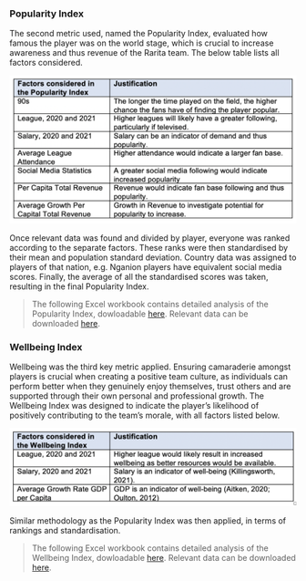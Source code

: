### Popularity Index

The second metric used, named the Popularity Index, evaluated how famous the player was on the world stage, which is crucial to increase awareness and thus revenue of the Rarita team. The below table lists all factors considered. 

![](https://raw.githubusercontent.com/ACTL4001-T1-2022/github-showcase-page-tkgj-consulting/main/PopularityFactors.png)

Once relevant data was found and divided by player, everyone was ranked according to the separate factors. These ranks were then standardised by their mean and population standard deviation. Country data was assigned to players of that nation, e.g. Nganion players have equivalent social media scores. Finally, the average of all the standardised scores was taken, resulting in the final Popularity Index. 
> The following Excel workbook contains detailed analysis of the Popularity Index, dowloadable [here](TKGJ_Consulting_Team_Modeling_of_Indices_and_Selection.xlsx). Relevant data can be downloaded [here](TKGJ_Consulting_Data.xlsx). 


### Wellbeing Index

Wellbeing was the third key metric applied. Ensuring camaraderie amongst players is crucial when creating a positive team culture, as individuals can perform better when they genuinely enjoy themselves, trust others and are supported through their own personal and professional growth. The Wellbeing Index was designed to indicate the player’s likelihood of positively contributing to the team’s morale, with all factors listed below. 

![](https://raw.githubusercontent.com/ACTL4001-T1-2022/github-showcase-page-tkgj-consulting/main/WellbeingFactors.png)

Similar methodology as the Popularity Index was then applied, in terms of rankings and standardisation. 
> The following Excel workbook contains detailed analysis of the Wellbeing Index, dowloadable [here](TKGJ_Consulting_Team_Modeling_of_Indices_and_Selection.xlsx). Relevant data can be downloaded [here](TKGJ_Consulting_Data.xlsx). 
